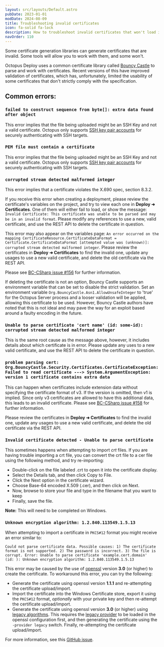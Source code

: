```yaml
---
layout: src/layouts/Default.astro
pubDate: 2023-01-01
modDate: 2024-08-09
title: Troubleshooting invalid certificates
icon: fa-solid fa-lock
description: How to troubleshoot invalid certificates that won't load in Octopus Deploy
navOrder: 110
---
```


Some certificate generation libraries can generate certificates that are invalid. Some tools will allow you to work with them, and some won't.

Octopus Deploy uses a common certificate library called [Bouncy Castle](https://github.com/bcgit/bc-csharp) to parse and work with certificates. Recent versions of this have improved validation of certificates, which has, unfortunately, limited the usability of some certificates that don't strictly comply with the specification.

## Common errors:

### `failed to construct sequence from byte[]: extra data found after object` 

This error implies that the file being uploaded might be an SSH Key and not a valid certificate. Octopus only supports [SSH key pair accounts](/docs/infrastructure/accounts/ssh-key-pair) for securely authenticating with SSH targets.

### `PEM file must contain a certificate`

This error implies that the file being uploaded might be an SSH Key and not a valid certificate. Octopus only supports [SSH key pair accounts](/docs/infrastructure/accounts/ssh-key-pair) for securely authenticating with SSH targets.

### `corrupted stream detected malformed integer`

This error implies that a certificate violates the X.690 spec, section 8.3.2.

If you receive this error when creating a deployment, please review the certificate's variables on the project, and try to view each one in **Deploy ➜ Certificates**. One of them will either fail to load, or show the message: `Invalid Certificate: This certificate was unable to be parsed and may be in an invalid format`. Please modify any references to use a new, valid certificate, and use the REST API to delete the certificate in question.

This error may also appear on the variables page: `An error occurred on the mapping CertificateResource.CertificateDataFormat = Certificate.CertificateDataFormat [attempted value was (unknown)]: corrupted stream detected malformed integer`. Please review the certificates in  **Deploy ➜ Certificates** to find the invalid one, update any usages to use a new valid certificate, and delete the old certificate via the REST API.

Please see [BC-CSharp issue #156](https://github.com/bcgit/bc-csharp/issues/156) for further information.

If deleting the certificate is not an option, Bouncy Castle supports an environment variable that can be set to disable the strict validation. Set an environment variable `Org.BouncyCastle.Asn1.AllowUnsafeInteger` to 'true' for the Octopus Server process and a looser validation will be applied, allowing this certificate to be used. However, Bouncy Castle authors have noted that this is not ideal and may pave the way for an exploit based around a faulty encoding in the future.

### `Unable to parse certificate 'cert name' (id: some-id): corrupted stream detected malformed integer`

This is the same root cause as the message above, however, it includes details about which certificate is in error. Please update any uses to a new valid certificate, and use the REST API to delete the certificate in question.

### `problem parsing cert: Org.BouncyCastle.Security.Certificates.CertificateException: Failed to read certificate ---> System.ArgumentException: version 1 certificate contains extra data`

This can happen when certificates include extension data without specifying the certificate format of v3. If the version is omitted, then v1 is implied. Since only v3 certificates are allowed to have this additional data, this leads to an invalid certificate. Please see [BC-CSharp issue #158](https://github.com/bcgit/bc-csharp/issues/158) for further information.

Please review the certificates in  **Deploy ➜ Certificates** to find the invalid one, update any usages to use a new valid certificate, and delete the old certificate via the REST API.

### `Invalid certificate detected - Unable to parse certificate`

This sometimes happens when attempting to import _crt_ files. If you are having trouble importing a crt file, you can convert the crt file to a cer file using the following method, and try re-importing:

* Double-click on the file labeled .crt to open it into the certificate display.
* Select the Details tab, and then click Copy to File.
* Click the Next option in the certificate wizard.
* Choose Base-64 encoded X.509 (.cer), and then click on Next.
* Now, browse to store your file and type in the filename that you want to keep
* Finally, save the file.

**Note:** This will need to be completed on Windows.

### `Unknown encryption algorithm: 1.2.840.113549.1.5.13`

When attempting to import a certificate in `PKCS#12` format you might receive an error similar to:

```
Could not parse certificate data. Possible causes: 1) The certificate format is not supported. 2) The password is incorrect. 3) The file is corrupt. Error: Unable to parse certificate 'example.cert.domain'
(id: ): Unknown encryption algorithm: 1.2.840.113549.1.5.13
```

This error may be caused by the use of [openssl](https://www.openssl.org/) version **3.0** (or higher) to create the certificate. 
To workaround this error, you can try the following:

* Generate the certificate using openssl version **1.1.1** and re-attempting the certificate upload/import.
* Import the certificate into the Windows Certificate store, export it using the `PKCS#12` format, *optionally* with your private key and then re-attempt the certificate upload/import.
* Generate the certificate using openssl version **3.0** (or higher) using [legacy algorithms](https://wiki.openssl.org/index.php/OpenSSL_3.0#Legacy_Algorithms). This requires the [legacy provider](https://wiki.openssl.org/index.php/OpenSSL_3.0#Providers) to be loaded in the openssl configuration first, and then generating the certificate using the `-provider legacy` switch. Finally, re-attempting the certificate upload/import.

For more information, see this [GitHub issue](https://github.com/OctopusDeploy/Issues/issues/7156).
